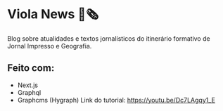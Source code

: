 # Viola News 📰🗞️
Blog sobre atualidades e textos jornalísticos do itinerário formativo de Jornal Impresso e Geografia.

## Feito com: 
- Next.js
- Graphql
- Graphcms (Hygraph)
Link do tutorial: https://youtu.be/Dc7LAgqy1_E